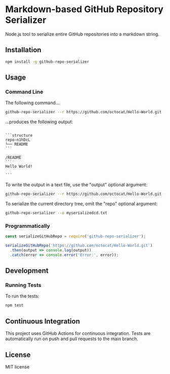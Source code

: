 # Markdown-based GitHub Repository Serializer

Node.js tool to serialize entire GitHub repositories into a markdown string.

## Installation

```bash
npm install -g github-repo-serializer
```

## Usage

### Command Line

The following command...
```bash
github-repo-serializer --r https://github.com/octocat/Hello-World.git
```

...produces the following output:
<pre><code>
```structure
repo-n1hDcL
└── README
```

/README
```
Hello World!

```</code></pre>

To write the output in a text file, use the "output" optional argument:
```bash
github-repo-serializer --r https://github.com/octocat/Hello-World.git --o myserializedrepo.txt
```

To serialize the current directory tree, omit the "repo" optional argument:
```bash
github-repo-serializer --o myserializedcd.txt
```

### Programmatically

```javascript
const serializeGitHubRepo = require('github-repo-serializer');

serializeGitHubRepo('https://github.com/octocat/Hello-World.git')
  .then(output => console.log(output))
  .catch(error => console.error('Error:', error));
```

## Development

### Running Tests

To run the tests:

```bash
npm test
```

## Continuous Integration

This project uses GitHub Actions for continuous integration. Tests are automatically run on push and pull requests to the main branch.

## License
MIT license